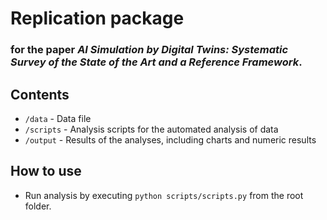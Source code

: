 # Replication package

### for the paper _AI Simulation by Digital Twins: Systematic Survey of the State of the Art and a Reference Framework_.

## Contents

- `/data` - Data file
- `/scripts` - Analysis scripts for the automated analysis of data
- `/output` - Results of the analyses, including charts and numeric results

## How to use

- Run analysis by executing `python scripts/scripts.py` from the root folder.